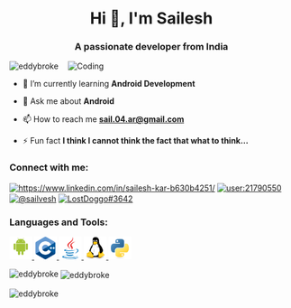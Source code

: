 <h1 align="center">Hi 👋, I'm Sailesh</h1>
<h3 align="center">A passionate developer from India</h3>
<img align="right" alt="Coding" width="400" src = "https://www.careerguide.com/career/wp-content/uploads/2021/05/programming-1.gif">
<p align="left"> <img src="https://komarev.com/ghpvc/?username=eddybroke&label=Profile%20views&color=0e75b6&style=flat" alt="eddybroke" /> </p>

- 🌱 I’m currently learning **Android Development**

- 💬 Ask me about **Android**

- 📫 How to reach me **sail.04.ar@gmail.com**

- ⚡ Fun fact **I think I cannot think the fact that what to think...**

<h3 align="left">Connect with me:</h3>
<p align="left">
<a href="https://linkedin.com/in/https://www.linkedin.com/in/sailesh-kar-b630b4251/" target="blank"><img align="center" src="https://raw.githubusercontent.com/rahuldkjain/github-profile-readme-generator/master/src/images/icons/Social/linked-in-alt.svg" alt="https://www.linkedin.com/in/sailesh-kar-b630b4251/" height="30" width="40" /></a>
<a href="https://stackoverflow.com/users/user:21790550" target="blank"><img align="center" src="https://raw.githubusercontent.com/rahuldkjain/github-profile-readme-generator/master/src/images/icons/Social/stack-overflow.svg" alt="user:21790550" height="30" width="40" /></a>
<a href="https://instagram.com/@sailvesh" target="blank"><img align="center" src="https://raw.githubusercontent.com/rahuldkjain/github-profile-readme-generator/master/src/images/icons/Social/instagram.svg" alt="@sailvesh" height="30" width="40" /></a>
<a href="https://discord.gg/LostDoggo#3642" target="blank"><img align="center" src="https://raw.githubusercontent.com/rahuldkjain/github-profile-readme-generator/master/src/images/icons/Social/discord.svg" alt="LostDoggo#3642" height="30" width="40" /></a>
</p>

<h3 align="left">Languages and Tools:</h3>
<p align="left"> <a href="https://developer.android.com" target="_blank" rel="noreferrer"> <img src="https://raw.githubusercontent.com/devicons/devicon/master/icons/android/android-original-wordmark.svg" alt="android" width="40" height="40"/> </a> <a href="https://www.w3schools.com/cpp/" target="_blank" rel="noreferrer"> <img src="https://raw.githubusercontent.com/devicons/devicon/master/icons/cplusplus/cplusplus-original.svg" alt="cplusplus" width="40" height="40"/> </a> <a href="https://www.java.com" target="_blank" rel="noreferrer"> <img src="https://raw.githubusercontent.com/devicons/devicon/master/icons/java/java-original.svg" alt="java" width="40" height="40"/> </a> <a href="https://www.linux.org/" target="_blank" rel="noreferrer"> <img src="https://raw.githubusercontent.com/devicons/devicon/master/icons/linux/linux-original.svg" alt="linux" width="40" height="40"/> </a> <a href="https://www.python.org" target="_blank" rel="noreferrer"> <img src="https://raw.githubusercontent.com/devicons/devicon/master/icons/python/python-original.svg" alt="python" width="40" height="40"/> </a> </p>

<p><img align="left" src="https://github-readme-stats.vercel.app/api/top-langs?username=eddybroke&show_icons=true&locale=en&layout=compact" alt="eddybroke" /></p>

<p>&nbsp;<img align="center" src="https://github-readme-stats.vercel.app/api?username=eddybroke&show_icons=true&locale=en" alt="eddybroke" /></p>

<p><img align="center" src="https://github-readme-streak-stats.herokuapp.com/?user=eddybroke&" alt="eddybroke" /></p>
